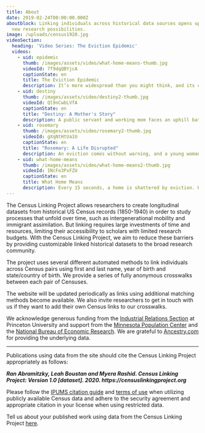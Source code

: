 ```yaml
---
title: About
date: 2019-02-24T00:00:00.000Z
aboutblock: Linking individuals across historical data sources opens up exciting
  new research possibilities.
image: /uploads/census1920.jpg
videoSection:
  heading: 'Video Series: The Eviction Epidemic'
  videos:
    - uid: epidemic
      thumb: /images/assets/video/what-home-means-thumb.jpg
      videoId: 7f9dqQBYjcA
      captionState: en
      title: The Eviction Epidemic
      description: It’s more widespread than you might think, and its consequences for individuals and families can be long-lasting and devastating.
    - uid: destiny
      thumb: /images/assets/video/destiny2-thumb.jpg
      videoId: Ql9nCwbLVfA
      captionState: en
      title: "Destiny: A Mother's Story"
      description: A public servant and working mom faces an uphill battle to make ends meet, even as her hours are cut. Then one day, the notice arrives.
    - uid: rosemary
      thumb: /images/assets/video/rosemary2-thumb.jpg
      videoId: gXqNtHtUa1U
      captionState: en
      title: "Rosemary: A Life Disrupted"
      description: An eviction comes without warning, and a young woman finds herself uprooted from her community and struggling in school.
    - uid: what-home-means
      thumb: /images/assets/video/what-home-means2-thumb.jpg
      videoId: INcFo3PxFZU
      captionState: en
      title: What Home Means
      description: Every 15 seconds, a home is shattered by eviction. Hear displaced tenants describe their experiences and learn what you can do to make a difference.
---
```

The Census Linking Project allows researchers to create longitudinal datasets from historical US Census records (1850-1940) in order to study processes that unfold over time, such as intergenerational mobility and immigrant assimilation. But linking requires large investments of time and resources, limiting their accessibility to scholars with limited research budgets. With the Census Linking Project, we aim to reduce these barriers by providing customizable linked historical datasets to the broad research community.

The project uses several different automated methods to link individuals across Census pairs using first and last name, year of birth and state/country of birth. We provide a series of fully anonymous crosswalks between each pair of Censuses.

The website will be updated periodically as links using additional matching methods become available. We also invite researchers to get in touch with us if they want to add their own Census links to our crosswalks.

We acknowledge generous funding from the <a target="_blank" href="https://irs.princeton.edu/">Industrial Relations Section</a> at Princeton University and support from the <a target="_blank" href="https://pop.umn.edu/">Minnesota Population Center</a> and the <a target="_blank" href="https://nber.org/">National Bureau of Economic Research</a>. We are grateful to <a target="_blank" href="https://www.ancestry.com/">Ancestry.com</a> for providing the underlying data.

<hr>

Publications using data from the site should cite the Census Linking Project appropriately as follows:

***<b>Ran Abramitzky, Leah Boustan and Myera Rashid. Census Linking Project: Version 1.0 \[dataset]. 2020. https***:***//censuslinkingproject.org</b>*** 

Please follow the <a target="_blank" href="https://usa.ipums.org/usa/cite.shtml">IPUMS citation guide</a> and <a target="_blank" href="https://usa.ipums.org/usa/terms.shtml">terms of use</a> when utilizing publicly available Census data and adhere to the security agreement and appropriate citation in your license when using restricted data.

Tell us about your published work using data from the Census Linking Project <a target="_blank" href="https://forms.gle/JxzztJqGNyBbxA7y6">here</a>.